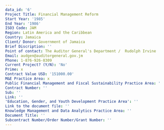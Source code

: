 ```yaml
---
data_id: '6'
Project Title: Financial Management Reform
Start Year: '1985'
End Year: '1986'
ISO3 Code: JAM
Region: Latin America and the Caribbean
Country: Jamaica
Client/ Donor: Government of Jamaica
Brief Discription: ''
Point of contact: The Auditor General's Department /  Rudolph Irvine
Email: audgen@auditorgeneral.gov.jm
Phone: 1-876-926-8309
Current Project? (Y/N): 'No'
Prime: x
Contract Value USD: '151000.00'
M&E Practice Area: x
Public Financial Management and Fiscal Sustainability Practice Area: ''
Contract Number: ''
Sub: ''
Link: ''
'Education, Gender, and Youth Development Practice Area': ''
Link to the document file: ''
Knowledge Management and Data Analytics Practice Area: ''
Document Title: ''
Subcontract Number/Order Number/Grant Number: ''
---
```

